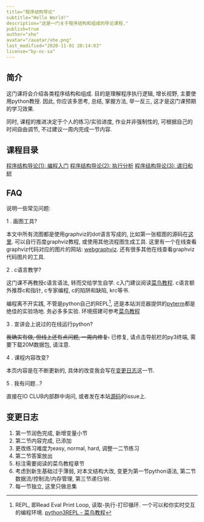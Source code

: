 ```yaml
---
title="程序结构导论"
subtitle="Hello World!"
description="这是一门关于程序结构和组成的导论课程."
publish=true
author="xhe"
avatar="/avatar/xhe.png"
last_modified="2020-11-01 20:14:03"
license="by-nc-sa"
---
```


## 简介

这门课将会介绍各类程序结构和组成. 目的是理解程序执行逻辑, 增长视野, 主要使用python教授. 因此, 你应该多思考, 总结, 掌握方法, 举一反三, 这才是这门课预期的学习效果.

同时, 课程的推进决定于个人的练习/实验进度, 作业并非强制性的, 可根据自己的时间自由调节, 不过建议一周内完成一节内容.

## 课程目录

[程序结构导论(1): 编程入门](/)
[程序结构导论(2): 执行分析](/)
[程序结构导论(3): 递归和树](/)

## FAQ

说明一些常见问题:

1 . 画图工具?

本文中所有流图都是使用graphviz的dot语言写成的, 比如第一张框图的源码在[这里](//github.com/xhebox/ioclub/blob/master/src/pages/posts/class/flow_1.dot). 可以自行百度graphviz教程, 或使用其他流程图生成工具. 这里有一个在线查看graphviz代码对应的图片的网站: [webgraphviz](http://www.webgraphviz.com/). 还有很多其他在线查看graphviz代码图片的工具.

2 . c语言教学?

这门课不再教授c语言语法, 转而交给学生自学. c入门建议阅读[菜鸟教程](//www.runoob.com/). c语言额外推荐c和指针, c专家编程, c的陷阱和缺陷, krc等书.

编程离不开实践, 不管是python自己的REPL[^REPL], 还是本站浏览器提供的[pyterm](/pyterm)都是绝佳的实验场地. 务必多多实验. 环境搭建可参考[菜鸟教程](//www.runoob.com/python3/python3-install.html)

[^REPL]: REPL, 即Read Eval Print Loop, 读取-执行-打印循环. 一个可以和你实时交互的编程环境. [python3REPL - 菜鸟教程](//www.runoob.com/python3/python3-interpreter.html)

3 . 宣讲会上说过的在线运行python?

~~我确实有做, 但线上还有点问题, 一周内修复.~~ 已修复, 请点击导航栏的py3终端, 需要下载20M数据包, 请注意.

4 . 课程内容改变?

本页内容是在不断更新的, 具体的改变我会写在[变更日志](#变更日志)这一节.

5 . 我有问题...?

直接在IO CLUB内部群中询问, 或者发在本站[源码](//github.com/xhebox/ioclub)的issue上.

## 变更日志

1. 第一节润色完成, 新增变量小节
2. 第二节内容完成, 已添加
3. 更改练习难度为easy, normal, hard, 调整一二节练习
4. 第二节答案放出
5. 标注需要阅读的菜鸟教程章节
6. 考虑到新生基础过于薄弱, 对本文结构大改, 变更为第一节python语法, 第二节数据流/控制流/内存管理, 第三节递归/树.
7. 每一节独立, 这里只做总集

